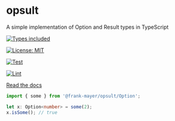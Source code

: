 # opsult

A simple implementation of Option and Result types in TypeScript

[![Types included](https://img.shields.io/badge/Types-included-blue?logo=typescript&style=plastic)](https://www.typescriptlang.org)

[![License: MIT](https://img.shields.io/badge/License-MIT-teal.svg?logo=law&style=plastic)](https://opensource.org/licenses/MIT)

[![Test](https://github.com/Frank-Mayer/opsult/actions/workflows/test.yml/badge.svg)](https://github.com/Frank-Mayer/opsult/actions/workflows/test.yml)

[![Lint](https://github.com/Frank-Mayer/opsult/actions/workflows/lint.yml/badge.svg)](https://github.com/Frank-Mayer/opsult/actions/workflows/lint.yml)

[Read the docs](https://Frank-Mayer.github.io/opsult)

```TypeScript
import { some } from '@frank-mayer/opsult/Option';

let x: Option<number> = some(2);
x.isSome(); // true
```
